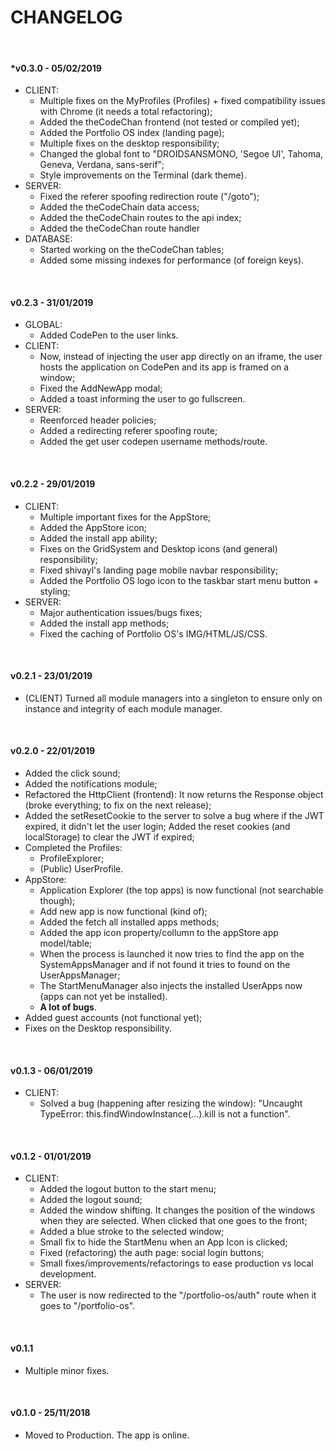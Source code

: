 # CHANGELOG

&nbsp;

#### *v0.3.0 - 05/02/2019
- CLIENT:
  - Multiple fixes on the MyProfiles (Profiles) + fixed compatibility issues with Chrome (it needs a total refactoring);
  - Added the theCodeChan frontend (not tested or compiled yet);
  - Added the Portfolio OS index (landing page);
  - Multiple fixes on the desktop responsibility;
  - Changed the global font to "DROIDSANSMONO, 'Segoe UI', Tahoma, Geneva, Verdana, sans-serif";
  - Style improvements on the Terminal (dark theme).
- SERVER:
  - Fixed the referer spoofing redirection route ("/goto");
  - Added the theCodeChain data access;
  - Added the theCodeChain routes to the api index;
  - Added the theCodeChan route handler
- DATABASE:
  - Started working on the theCodeChan tables;
  - Added some missing indexes for performance (of foreign keys).

&nbsp;

#### v0.2.3 - 31/01/2019
- GLOBAL:
  - Added CodePen to the user links.
- CLIENT:
  - Now, instead of injecting the user app directly on an iframe, the user hosts the application on CodePen and its app is framed on a window;
  - Fixed the AddNewApp modal;
  - Added a toast informing the user to go fullscreen.
- SERVER:
  - Reenforced header policies;
  - Added a redirecting referer spoofing route;
  - Added the get user codepen username methods/route.

&nbsp;

#### v0.2.2 - 29/01/2019
- CLIENT:
  - Multiple important fixes for the AppStore;
  - Added the AppStore icon;
  - Added the install app ability;
  - Fixes on the GridSystem and Desktop icons (and general) responsibility;
  - Fixed shivayl's landing page mobile navbar responsibility;
  - Added the Portfolio OS logo icon to the taskbar start menu button + styling;
- SERVER:
  - Major authentication issues/bugs fixes;
  - Added the install app methods;
  - Fixed the caching of Portfolio OS's IMG/HTML/JS/CSS.

&nbsp;

#### v0.2.1 - 23/01/2019
- (CLIENT) Turned all module managers into a singleton to ensure only on instance and integrity of each module manager.

&nbsp;

#### v0.2.0 - 22/01/2019
- Added the click sound;
- Added the notifications module;
- Refactored the HttpClient (frontend): It now returns the Response object (broke everything; to fix on the next release);
- Added the setResetCookie to the server to solve a bug where if the JWT expired, it didn't let the user login; Added the reset cookies (and localStorage) to clear the JWT if expired;
- Completed the Profiles:
  - ProfileExplorer;
  - (Public) UserProfile.
- AppStore:
  - Application Explorer (the top apps) is now functional (not searchable though);
  - Add new app is now functional (kind of);
  - Added the fetch all installed apps methods;
  - Added the app icon property/collumn to the appStore app model/table;
  - When the process is launched it now tries to find the app on the SystemAppsManager and if not found it tries to found on the        UserAppsManager;
  - The StartMenuManager also injects the installed UserApps now (apps can not yet be installed).
  - **A lot of bugs**.
- Added guest accounts (not functional yet);
- Fixes on the Desktop responsibility.

&nbsp;

#### v0.1.3 - 06/01/2019

- CLIENT:
  - Solved a bug (happening after resizing the window): "Uncaught TypeError: this.findWindowInstance(...).kill is not a function".

&nbsp;

#### v0.1.2 - 01/01/2019

- CLIENT:
  - Added the logout button to the start menu;
  - Added the logout sound;
  - Added the window shifting. It changes the position of the windows when they are selected. When clicked that one goes to the front;
  - Added a blue stroke to the selected window;
  - Small fix to hide the StartMenu when an App Icon is clicked;
  - Fixed (refactoring) the auth page: social login buttons;
  - Small fixes/improvements/refactorings to ease production vs local development.
- SERVER:
  - The user is now redirected to the "/portfolio-os/auth" route when it goes to "/portfolio-os".

&nbsp;

#### v0.1.1

- Multiple minor fixes.

&nbsp;

#### v0.1.0 - 25/11/2018

- Moved to Production. The app is online.
